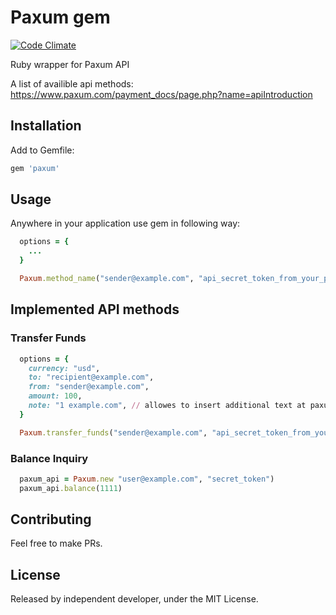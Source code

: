 # Paxum gem

[![Code Climate](https://codeclimate.com/github/Mehonoshin/paxum.png)](https://codeclimate.com/github/Mehonoshin/paxum)

Ruby wrapper for Paxum API

A list of availible api methods: https://www.paxum.com/payment_docs/page.php?name=apiIntroduction

## Installation

Add to Gemfile:

```ruby
gem 'paxum'
```
## Usage

Anywhere in your application use gem in following way:

```ruby
  options = {
    ...
  }

  Paxum.method_name("sender@example.com", "api_secret_token_from_your_paxum_profile_page", options)

```

## Implemented API methods

### Transfer Funds
```ruby
  options = {
    currency: "usd",
    to: "recipient@example.com",
    from: "sender@example.com",
    amount: 100,
    note: "1 example.com", // allowes to insert additional text at paxum transaction description field
  }

  Paxum.transfer_funds("sender@example.com", "api_secret_token_from_your_paxum_profile_page", options)
```

### Balance Inquiry
```ruby
  paxum_api = Paxum.new "user@example.com", "secret_token")
  paxum_api.balance(1111)
```


## Contributing

Feel free to make PRs.

## License

Released by independent developer, under the MIT License.

